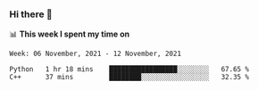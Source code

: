 ### Hi there 👋

📊 __This week I spent my time on__
<!--START_SECTION:waka-->
```text
Week: 06 November, 2021 - 12 November, 2021

Python   1 hr 18 mins    █████████████████░░░░░░░░   67.65 % 
C++      37 mins         ████████░░░░░░░░░░░░░░░░░   32.35 % 
```
<!--END_SECTION:waka-->
<!--
**SREEHARI-M-S/SREEHARI-M-S** is a ✨ _special_ ✨ repository because its `README.md` (this file) appears on your GitHub profile.

Here are some ideas to get you started:

- 🔭 I’m currently working on ...
- 🌱 I’m currently learning ...
- 👯 I’m looking to collaborate on ...
- 🤔 I’m looking for help with ...
- 💬 Ask me about ...
- 📫 How to reach me: ...
- 😄 Pronouns: ...
- ⚡ Fun fact: ...
-->
